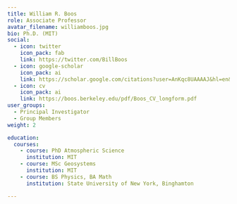 ```yaml
---
title: William R. Boos
role: Associate Professor
avatar_filename: williamboos.jpg
bio: Ph.D. (MIT)
social:
  - icon: twitter
    icon_pack: fab
    link: https://twitter.com/BillBoos
  - icon: google-scholar
    icon_pack: ai
    link: https://scholar.google.com/citations?user=AnKqc8UAAAAJ&hl=en&oi=ao
  - icon: cv
    icon_pack: ai
    link: https://boos.berkeley.edu/pdf/Boos_CV_longform.pdf
user_groups:
  - Principal Investigator
  - Group Members
weight: 2

education:
  courses:
    - course: PhD Atmospheric Science
      institution: MIT
    - course: MSc Geosystems
      institution: MIT
    - course: BS Physics, BA Math
      institution: State University of New York, Binghamton

---
```

